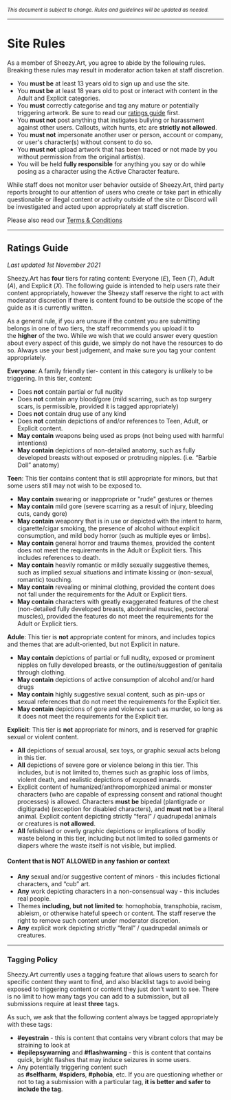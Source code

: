 *<sub>This document is subject to change. Rules and guidelines will be updated as needed.</sub>*

---

# Site Rules

As a member of Sheezy.Art, you agree to abide by the following rules. Breaking these rules may result in moderator action taken at staff discretion.

- You **must be** at least 13 years old to sign up and use the site.
- You **must be** at least 18 years old to post or interact with content in the Adult and Explicit categories.
- You **must** correctly categorise and tag any mature or potentially triggering artwork. Be sure to read our [ratings guide](#Ratings+Guide) first.
- You **must not** post anything that instigates bullying or harassment against other users. Callouts, witch hunts, etc are **strictly not allowed**.
- You **must not** impersonate another user or person, account or company, or user's character(s) without consent to do so.
- You **must not** upload artwork that has been traced or not made by you without permission from the original artist(s).
- You will be held **fully responsible** for anything you say or do while posing as a character using the Active Character feature.

While staff does not monitor user behavior outside of Sheezy.Art, third party reports brought to our attention of users who create or take part in ethically questionable or illegal content or activity outside of the site or Discord will be investigated and acted upon appropriately at staff discretion.

Please also read our [Terms & Conditions](https://sheezy.art/page/terms)

---

## Ratings Guide

*Last updated 1st November 2021*

Sheezy.Art has **four** tiers for rating content: Everyone (*E*), Teen (*T*), Adult (*A*), and Explicit (*X*). The following guide is intended to help users rate their content appropriately, however the Sheezy staff reserve the right to act with moderator discretion if there is content found to be outside the scope of the guide as it is currently written.

As a general rule, if you are unsure if the content you are submitting belongs in one of two tiers, the staff recommends you upload it to the **higher** of the two. While we wish that we could answer every question about every aspect of this guide, we simply do not have the resources to do so. Always use your best judgement, and make sure you tag your content appropriately.

**Everyone**: A family friendly tier- content in this category is unlikely to be triggering. In this tier, content: 

- Does **not** contain partial or full nudity
- Does **not** contain any blood/gore (mild scarring, such as top surgery scars, is permissible, provided it is tagged appropriately)
- Does **not** contain drug use of any kind
- Does **not** contain depictions of and/or references to Teen, Adult, or Explicit content. 
- **May contain** weapons being used as props (not being used with harmful intentions)
- **May contain** depictions of non-detailed anatomy, such as fully developed breasts without exposed or protruding nipples. (i.e. “Barbie Doll” anatomy)

**Teen**: This tier contains content that is still appropriate for minors, but that some users still may not wish to be exposed to.

- **May contain** swearing or inappropriate or "rude" gestures or themes
- **May contain** mild gore (severe scarring as a result of injury, bleeding cuts, candy gore) 
- **May contain** weaponry that is in use or depicted with the intent to harm, cigarette/cigar smoking, the presence of alcohol without explicit consumption, and mild body horror (such as multiple eyes or limbs). 
- **May contain** general horror and trauma themes, provided the content does not meet the requirements in the Adult or Explicit tiers. This includes references to death.
- **May contain** heavily romantic or mildly sexually suggestive themes, such as implied sexual situations and intimate kissing or (non-sexual, romantic) touching.
- **May contain** revealing or minimal clothing, provided the content does not fall under the requirements for the Adult or Explicit tiers.
- **May contain** characters with greatly exaggerated features of the chest (non-detailed fully developed breasts, abdominal muscles, pectoral muscles), provided the features do not meet the requirements for the Adult or Explicit tiers.

**Adule**: This tier is **not** appropriate content for minors, and includes topics and themes that are adult-oriented, but not Explicit in nature.

- **May contain** depictions of partial or full nudity, exposed or prominent nipples on fully developed breasts, or the outline/suggestion of genitalia through clothing.
- **May contain** depictions of active consumption of alcohol and/or hard drugs
- **May contain** highly suggestive sexual content, such as pin-ups or sexual references that do not meet the requirements for the Explicit tier.
- **May contain** depictions of gore and violence such as murder, so long as it does not meet the requirements for the Explicit tier.

**Explicit**: This tier is **not** appropriate for minors, and is reserved for graphic sexual or violent content.

- **All** depictions of sexual arousal, sex toys, or graphic sexual acts belong in this tier.
- **All** depictions of severe gore or violence belong in this tier. This includes, but is not limited to, themes such as graphic loss of limbs, violent death, and realistic depictions of exposed innards. 
- Explicit content of humanized/anthropomorphized animal or monster characters (who are capable of expressing consent and rational thought processes) is allowed. Characters **must be** bipedal (plantigrade or digitigrade) (exception for disabled characters), and **must not** be a literal animal. Explicit content depicting strictly “feral” / quadrupedal animals or creatures is **not allowed**.
- **All** fetishised or overly graphic depictions or implications of bodily waste belong in this tier, including but not limited to soiled garments or diapers where the waste itself is not visible, but implied.

#### Content that is NOT ALLOWED in any fashion or context

- **Any** sexual and/or suggestive content of minors - this includes fictional characters, and “cub” art.
- **Any** work depicting characters in a non-consensual way - this includes real people. 
- Themes **including, but not limited to**: homophobia, transphobia, racism, ableism, or otherwise hateful speech or content. The staff reserve the right to remove such content under moderator discretion.
- **Any** explicit work depicting strictly “feral” / quadrupedal animals or creatures.

---

### Tagging Policy

Sheezy.Art currently uses a tagging feature that allows users to search for specific content they want to find, and also blacklist tags to avoid being exposed to triggering content or content they just don’t want to see. There is no limit to how many tags you can add to a submission, but all submissions require at least **three** tags.

As such, we ask that the following content always be tagged appropriately with these tags:

- **#eyestrain** - this is content that contains very vibrant colors that may be straining to look at
- **#epilepsywarning** and **#flashwarning** - this is content that contains quick, bright flashes that may induce seizures in some users. 
- Any potentially triggering content such as **#selfharm**, **#spiders**, **#phobia**, etc. If you are questioning whether or not to tag a submission with a particular tag, **it is better and safer to include the tag**.
